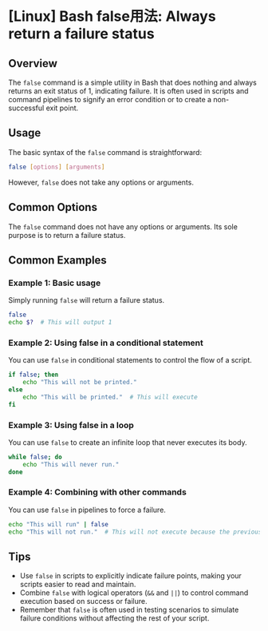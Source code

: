 # [Linux] Bash false用法: Always return a failure status

## Overview
The `false` command is a simple utility in Bash that does nothing and always returns an exit status of 1, indicating failure. It is often used in scripts and command pipelines to signify an error condition or to create a non-successful exit point.

## Usage
The basic syntax of the `false` command is straightforward:

```bash
false [options] [arguments]
```

However, `false` does not take any options or arguments.

## Common Options
The `false` command does not have any options or arguments. Its sole purpose is to return a failure status.

## Common Examples

### Example 1: Basic usage
Simply running `false` will return a failure status.

```bash
false
echo $?  # This will output 1
```

### Example 2: Using false in a conditional statement
You can use `false` in conditional statements to control the flow of a script.

```bash
if false; then
    echo "This will not be printed."
else
    echo "This will be printed."  # This will execute
fi
```

### Example 3: Using false in a loop
You can use `false` to create an infinite loop that never executes its body.

```bash
while false; do
    echo "This will never run."
done
```

### Example 4: Combining with other commands
You can use `false` in pipelines to force a failure.

```bash
echo "This will run" | false
echo "This will not run."  # This will not execute because the previous command failed
```

## Tips
- Use `false` in scripts to explicitly indicate failure points, making your scripts easier to read and maintain.
- Combine `false` with logical operators (`&&` and `||`) to control command execution based on success or failure.
- Remember that `false` is often used in testing scenarios to simulate failure conditions without affecting the rest of your script.